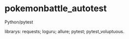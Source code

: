 # pokemonbattle_autotest
Python/pytest


librarys:
requests;
loguru;
allure;
pytest;
pytest_voluptuous.
